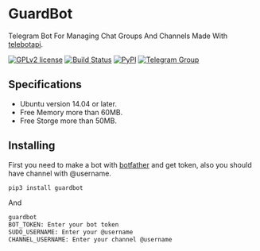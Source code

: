 # GuardBot

Telegram Bot For Managing Chat Groups And Channels Made With [telebotapi](https://github.com/MA24th/telebotapi).

[![GPLv2 license](https://img.shields.io/badge/LICENSE-GPLv2-red)](https://github.com/ma24th/guardbot/blob/master/LICENSE)
[![Build Status](https://travis-ci.com/ma24th/guardbot.svg?branch=master)](https://travis-ci.com/ma24th/guardbot)
[![PyPI](https://img.shields.io/badge/PyPI-v0.0.1-yellow.svg)](https://pypi.org/project/guardbot/)
[![Telegram Group](https://img.shields.io/badge/Telegram-Group-blue.svg)](https://telegram.me/@grid9x)

## Specifications
* Ubuntu version 14.04 or later.
* Free Memory more than 60MB.
* Free Storge more than 50MB.

## Installing
 First you need to make a bot with [botfather](https://t.me/botfather) and get token,
 also you should have channel with @username.

```bash
pip3 install guardbot
```
And 
```bash
guardbot
BOT_TOKEN: Enter your bot token
SUDO_USERNAME: Enter your @username
CHANNEL_USERNAME: Enter your channel @username
```